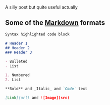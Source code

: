 A silly post but quite useful actually

## Some of the [Markdown](https://guides.github.com/features/mastering-markdown/) formats
```markdown
Syntax highlighted code block

# Header 1
## Header 2
### Header 3

- Bulleted
- List

1. Numbered
2. List

**Bold** and _Italic_ and `Code` text

[Link](url) and ![Image](src)
```
